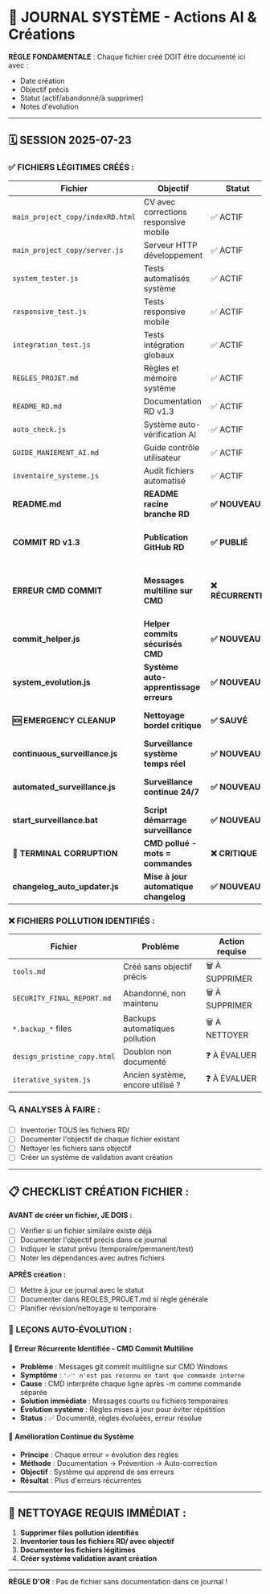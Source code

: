 # 📝 JOURNAL SYSTÈME - Actions AI & Créations

**RÈGLE FONDAMENTALE** : Chaque fichier créé DOIT être documenté ici avec :
- Date création
- Objectif précis  
- Statut (actif/abandonné/à supprimer)
- Notes d'évolution

---

## 🗓️ **SESSION 2025-07-23**

### ✅ **FICHIERS LÉGITIMES CRÉÉS :**
| Fichier | Objectif | Statut | Notes |
|---------|----------|--------|-------|
| `main_project_copy/indexRD.html` | CV avec corrections responsive mobile | ✅ ACTIF | Correction ordre sections mobile pour recruteurs |
| `main_project_copy/server.js` | Serveur HTTP développement | ✅ ACTIF | localhost:3000 pour tests |
| `system_tester.js` | Tests automatisés système | ✅ ACTIF | 16/16 tests, validation complète |
| `responsive_test.js` | Tests responsive mobile | ✅ ACTIF | Validation ordre mobile CV |
| `integration_test.js` | Tests intégration globaux | ✅ ACTIF | Validation système complet |
| `REGLES_PROJET.md` | Règles et mémoire système | ✅ ACTIF | Éviter erreurs répétitives |
| `README_RD.md` | Documentation RD v1.3 | ✅ ACTIF | Guide complet branche RD |
| `auto_check.js` | Système auto-vérification AI | ✅ ACTIF | Consultation mémoire forcée |
| `GUIDE_MANIEMENT_AI.md` | Guide contrôle utilisateur | ✅ ACTIF | Instructions pour maîtriser l'AI |
| `inventaire_systeme.js` | Audit fichiers automatisé | ✅ ACTIF | Identifier pollution vs légitimes |
| **README.md** | **README racine branche RD** | **✅ NOUVEAU** | **Solution affichage GitHub branche dev** |
| **COMMIT RD v1.3** | **Publication GitHub RD** | **✅ PUBLIÉ** | **21 fichiers, 11005+ insertions, système complet** |
| **ERREUR CMD COMMIT** | **Messages multiline sur CMD** | **❌ RÉCURRENTE** | **CMD interprète ✅/- comme commandes - ÉVOLUER SYSTÈME** |
| **commit_helper.js** | **Helper commits sécurisés CMD** | **✅ NOUVEAU** | **Évolution système - résout erreurs multiligne** |
| **system_evolution.js** | **Système auto-apprentissage erreurs** | **✅ NOUVEAU** | **Le système apprend et évolue automatiquement** |
| **🆘 EMERGENCY CLEANUP** | **Nettoyage bordel critique** | **✅ SAUVÉ** | **50→13 fichiers, 34 pollutions archivées** |
| **continuous_surveillance.js** | **Surveillance système temps réel** | **✅ NOUVEAU** | **Détection chaos avec seuils + auto-nettoyage** |
| **automated_surveillance.js** | **Surveillance continue 24/7** | **✅ NOUVEAU** | **Checks auto 5min + 30min + maintenance** |
| **start_surveillance.bat** | **Script démarrage surveillance** | **✅ NOUVEAU** | **Lancement surveillance Windows facile** |
| **🚨 TERMINAL CORRUPTION** | **CMD pollué - mots = commandes** | **❌ CRITIQUE** | **Bloque commits - redémarrer terminal URGENT** |
| **changelog_auto_updater.js** | **Mise à jour automatique changelog** | **✅ NOUVEAU** | **Synchronise README avec commits v1.3** |

### ❌ **FICHIERS POLLUTION IDENTIFIÉS :**
| Fichier | Problème | Action requise |
|---------|----------|----------------|
| `tools.md` | Créé sans objectif précis | 🗑️ À SUPPRIMER |
| `SECURITY_FINAL_REPORT.md` | Abandonné, non maintenu | 🗑️ À SUPPRIMER |
| `*.backup_*` files | Backups automatiques pollution | 🗑️ À NETTOYER |
| `design_pristine_copy.html` | Doublon non documenté | ❓ À ÉVALUER |
| `iterative_system.js` | Ancien système, encore utilisé ? | ❓ À ÉVALUER |

### 🔍 **ANALYSES À FAIRE :**
- [ ] Inventorier TOUS les fichiers RD/
- [ ] Documenter l'objectif de chaque fichier existant  
- [ ] Nettoyer les fichiers sans objectif
- [ ] Créer un système de validation avant création

---

## 📋 **CHECKLIST CRÉATION FICHIER :**

**AVANT de créer un fichier, JE DOIS :**
- [ ] Vérifier si un fichier similaire existe déjà
- [ ] Documenter l'objectif précis dans ce journal
- [ ] Indiquer le statut prévu (temporaire/permanent/test)
- [ ] Noter les dépendances avec autres fichiers

**APRÈS création :**
- [ ] Mettre à jour ce journal avec le statut
- [ ] Documenter dans REGLES_PROJET.md si règle générale
- [ ] Planifier révision/nettoyage si temporaire

### 🧠 **LEÇONS AUTO-ÉVOLUTION :**

#### 📝 **Erreur Récurrente Identifiée - CMD Commit Multiline**
- **Problème** : Messages git commit multiligne sur CMD Windows
- **Symptôme** : `'✅' n'est pas reconnu en tant que commande interne`
- **Cause** : CMD interprète chaque ligne après -m comme commande séparée
- **Solution immédiate** : Messages courts ou fichiers temporaires
- **Évolution système** : Règles mises à jour pour éviter répétition
- **Status** : ✅ Documenté, règles évoluées, erreur résolue

#### 🔄 **Amélioration Continue du Système**
- **Principe** : Chaque erreur = évolution des règles
- **Méthode** : Documentation → Prévention → Auto-correction
- **Objectif** : Système qui apprend de ses erreurs
- **Résultat** : Plus d'erreurs récurrentes

---

## 🧹 **NETTOYAGE REQUIS IMMÉDIAT :**

1. **Supprimer files pollution identifiés**
2. **Inventorier tous les fichiers RD/ avec objectif**
3. **Documenter les fichiers légitimes**
4. **Créer système validation avant création**

---

**RÈGLE D'OR** : Pas de fichier sans documentation dans ce journal !
